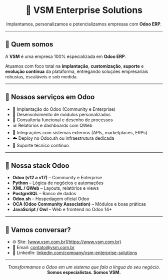 <!-- VSM-Enterprise-Solutions README -->

<h1 align="center">🚀 VSM Enterprise Solutions</h1>
<p align="center">
  Implantamos, personalizamos e potencializamos empresas com <strong>Odoo ERP</strong>.
</p>

---

## 🧠 Quem somos

A **VSM** é uma empresa 100% especializada em **Odoo ERP**.

Atuamos com foco total na **implantação**, **customização**, **suporte** e **evolução contínua** da plataforma, entregando soluções empresariais robustas, escaláveis e sob medida.

---

## 💼 Nossos serviços em Odoo

- 🔧 Implantação do Odoo (Community e Enterprise)
- 🧩 Desenvolvimento de módulos personalizados
- 🧠 Consultoria funcional e desenho de processos
- 📊 Relatórios e dashboards com QWeb
- 🔌 Integrações com sistemas externos (APIs, marketplaces, ERPs)
- ☁️ Deploy no Odoo.sh ou infraestrutura dedicada
- 🔄 Suporte técnico contínuo

---

## 🔧 Nossa stack Odoo

- **Odoo (v12 a v17)** – Community e Enterprise
- **Python** – Lógica de negócios e automações
- **XML / QWeb** – Layouts, relatórios e views
- **PostgreSQL** – Banco de dados
- **Odoo.sh** – Hospedagem oficial Odoo
- **OCA (Odoo Community Association)** – Módulos e boas práticas
- **JavaScript / Owl** – Web e frontend no Odoo 14+

---

## 🤝 Vamos conversar?

- 🌐 Site: [www.vsm.com.br](https://www.vsm.com.br)
- 📧 Email: contato@vsm.com.br
- 💼 LinkedIn: [linkedin.com/company/vsm-enterprise-solutions](https://linkedin.com/company/vsm-enterprise-solutions)

---

<p align="center">
  <em>Transformamos o Odoo em um sistema que fala a língua do seu negócio.</em><br/>
  <strong>Somos especialistas. Somos VSM.</strong>
</p>
